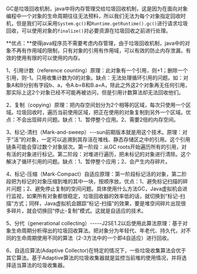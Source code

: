 GC是垃圾回收机制，java中将内存管理交给垃圾回收机制，这是因为在面向对象编程中一个对象的生命周期往往无法预料，所以我们无法为每个对象指定回收时机，但是我们可以采用`System.gc()`和`Runtime.getRuntime().gc()`进行请求垃圾回收，可以使用对象的`finalize()`对必要资源在垃圾回收之前进行处理。

**优点：**使得java程序员不需要考虑内存管理，由于垃圾回收机制，java中的对象不再有作用域的限制，只有对象的引用有作用域，可以有效的防止内存泄漏，有效的使用有限的可以使用的内存。

1、引用计数（reference counting）​ 原理：此对象有一个引用，则+1；删除一个引用，则-1。只用收集计数为0的对象。​ 缺点：无法处理循环引用的问题。如：对象A和B分别有字段b、a，令A.b=B和B.a=A，除此之外这2个对象再无任何引用，那实际上这2个对象已经不可能再被访问，但是引用计数算法却无法回收他们。

2、复制（copying）​ 原理：把内存空间划分为2个相等的区域，每次只使用一个区域。垃圾回收时，遍历当前使用区域，把正在使用的对象复制到另外一个区域。​ 优点：不会出现碎片问题。​ 缺点：1、暂停整个应用。2、需要2倍的内存空间。

3、标记-清扫（Mark-and-sweep）---sun前期版本就是用这个技术。​ 原理：对于“活”的对象，一定可以追溯到其存活在堆栈、静态存储区之中的引用。这个引用链条可能会穿过数个对象层次。第一阶段：从GC roots开始遍历所有的引用，对有活的对象进行标记。第二阶段：对堆进行遍历，把未标记的对象进行清除。这个解决了循环引用的问题。​ 缺点：1、暂停整个应用；2、会产生内存碎片。

4、标记-压缩（Mark-Compact）自适应​ 原理：第一阶段标记活的对象，第二阶段把为标记的对象压缩到堆的其中一块，按顺序放。​ 优点：1、避免标记扫描的碎片问题；2、避免停止复制的空间问题。​​ 具体使用什么方法GC，Java虚拟机会进行监视，如果所有对象都很稳定，垃圾回收器的效率低的话，就切换到“标记-扫描”方式；同样，Java虚拟机会跟踪“标记-扫描”的效果，要是堆空间碎片出现很多碎片，就会切换回“停止-复制”模式。这就是自适应的技术。

5、分代（generational collecting）-----J2SE1.2以后使用此算法​ 原理：基于对象生命周期分析得出的垃圾回收算法。把对象分为年轻代、年老代、持久代，对不同的生命周期使用不同的算法（2-3方法中的一个即4自适应）进行回收。

6、自适应算法\(Adaptive Collector\)​ 在特定的情况下，一些垃圾收集算法会优于其它算法。基于Adaptive算法的垃圾收集器就是监控当前堆的使用情况，并将选择适当算法的垃圾收集器。

